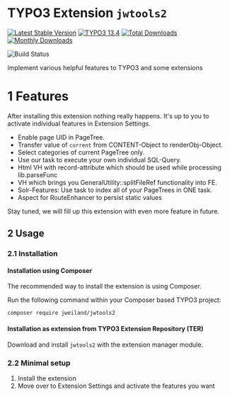 # TYPO3 Extension `jwtools2`

[![Latest Stable Version](https://poser.pugx.org/jweiland/jwtools2/v/stable.svg?style=for-the-badge)](https://packagist.org/packages/jweiland/jwtools2)
[![TYPO3 13.4](https://img.shields.io/badge/TYPO3-13.4-green.svg?style=for-the-badge)](https://get.typo3.org/version/13)
[![Total Downloads](https://poser.pugx.org/jweiland/jwtools2/downloads.svg?style=for-the-badge)](https://packagist.org/packages/jweiland/jwtools2)
[![Monthly Downloads](https://poser.pugx.org/jweiland/jwtools2/d/monthly?style=for-the-badge)](https://packagist.org/packages/jweiland/jwtools2)

![Build Status](https://github.com/jweiland-net/jwtools2/actions/workflows/ci.yml/badge.svg?style=for-the-badge)

Implement various helpful features to TYPO3 and some extensions

# 1 Features

After installing this extension nothing really happens. It's up to you to activate individual
features in Extension Settings.

* Enable page UID in PageTree.
* Transfer value of `current` from CONTENT-Object to renderObj-Object.
* Select categories of current PageTree only.
* Use our task to execute your own individual SQL-Query.
* Html VH with record-attribute which should be used while processing lib.parseFunc
* VH which brings you GeneralUtility::splitFileRef functionality into FE.
* Solr-Features: Use task to index all of your PageTrees in ONE task.
* Aspect for RouteEnhancer to persist static values

Stay tuned, we will fill up this extension with even more feature in future.

## 2 Usage

### 2.1 Installation

#### Installation using Composer

The recommended way to install the extension is using Composer.

Run the following command within your Composer based TYPO3 project:

```
composer require jweiland/jwtools2
```

#### Installation as extension from TYPO3 Extension Repository (TER)

Download and install `jwtools2` with the extension manager module.

### 2.2 Minimal setup

1) Install the extension
2) Move over to Extension Settings and activate the features you want
